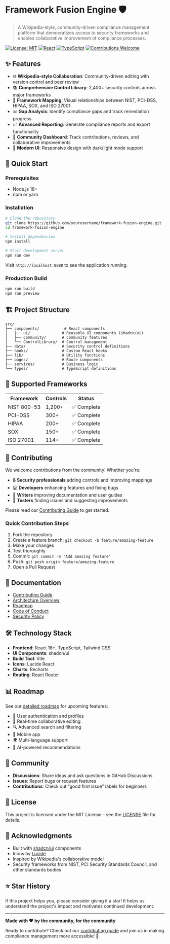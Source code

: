 
# Framework Fusion Engine 🛡️

> A Wikipedia-style, community-driven compliance management platform that democratizes access to security frameworks and enables collaborative improvement of compliance processes.

[![License: MIT](https://img.shields.io/badge/License-MIT-yellow.svg)](https://opensource.org/licenses/MIT)
[![React](https://img.shields.io/badge/React-18+-blue.svg)](https://reactjs.org/)
[![TypeScript](https://img.shields.io/badge/TypeScript-5+-blue.svg)](https://www.typescriptlang.org/)
[![Contributions Welcome](https://img.shields.io/badge/contributions-welcome-brightgreen.svg?style=flat)](CONTRIBUTING.md)

## ✨ Features

- 🌐 **Wikipedia-style Collaboration**: Community-driven editing with version control and peer review
- 📚 **Comprehensive Control Library**: 2,400+ security controls across major frameworks
- 🔗 **Framework Mapping**: Visual relationships between NIST, PCI-DSS, HIPAA, SOX, and ISO 27001
- 📊 **Gap Analysis**: Identify compliance gaps and track remediation progress
- 📈 **Advanced Reporting**: Generate compliance reports and export functionality
- 👥 **Community Dashboard**: Track contributions, reviews, and collaborative improvements
- 🎨 **Modern UI**: Responsive design with dark/light mode support

## 🚀 Quick Start

### Prerequisites
- Node.js 18+ 
- npm or yarn

### Installation

```bash
# Clone the repository
git clone https://github.com/yourusername/framework-fusion-engine.git
cd framework-fusion-engine

# Install dependencies
npm install

# Start development server
npm run dev
```

Visit `http://localhost:8080` to see the application running.

### Production Build

```bash
npm run build
npm run preview
```

## 🏗️ Project Structure

```
src/
├── components/           # React components
│   ├── ui/              # Reusable UI components (shadcn/ui)
│   ├── Community/       # Community features
│   └── ControlLibrary/  # Control management
├── data/                # Security control definitions
├── hooks/               # Custom React hooks
├── lib/                 # Utility functions
├── pages/               # Route components
├── services/            # Business logic
└── types/               # TypeScript definitions
```

## 🎯 Supported Frameworks

| Framework | Controls | Status |
|-----------|----------|---------|
| NIST 800-53 | 1,200+ | ✅ Complete |
| PCI-DSS | 300+ | ✅ Complete |
| HIPAA | 200+ | ✅ Complete |
| SOX | 150+ | ✅ Complete |
| ISO 27001 | 114+ | ✅ Complete |

## 🤝 Contributing

We welcome contributions from the community! Whether you're:

- 🔒 **Security professionals** adding controls and improving mappings
- 💻 **Developers** enhancing features and fixing bugs
- 📝 **Writers** improving documentation and user guides
- 🧪 **Testers** finding issues and suggesting improvements

Please read our [Contributing Guide](CONTRIBUTING.md) to get started.

### Quick Contribution Steps

1. Fork the repository
2. Create a feature branch: `git checkout -b feature/amazing-feature`
3. Make your changes
4. Test thoroughly
5. Commit: `git commit -m 'Add amazing feature'`
6. Push: `git push origin feature/amazing-feature`
7. Open a Pull Request

## 📖 Documentation

- [Contributing Guide](CONTRIBUTING.md)
- [Architecture Overview](docs/ARCHITECTURE.md)
- [Roadmap](ROADMAP.md)
- [Code of Conduct](CODE_OF_CONDUCT.md)
- [Security Policy](SECURITY.md)

## 🛠️ Technology Stack

- **Frontend**: React 18+, TypeScript, Tailwind CSS
- **UI Components**: shadcn/ui
- **Build Tool**: Vite
- **Icons**: Lucide React
- **Charts**: Recharts
- **Routing**: React Router

## 📊 Roadmap

See our [detailed roadmap](ROADMAP.md) for upcoming features:

- 🔐 User authentication and profiles
- 🤝 Real-time collaborative editing
- 🔍 Advanced search and filtering
- 📱 Mobile app
- 🌍 Multi-language support
- 🤖 AI-powered recommendations

## 🌟 Community

- **Discussions**: Share ideas and ask questions in GitHub Discussions
- **Issues**: Report bugs or request features
- **Contributions**: Check out "good first issue" labels for beginners

## 📄 License

This project is licensed under the MIT License - see the [LICENSE](LICENSE) file for details.

## 🙏 Acknowledgments

- Built with [shadcn/ui](https://ui.shadcn.com/) components
- Icons by [Lucide](https://lucide.dev/)
- Inspired by Wikipedia's collaborative model
- Security frameworks from NIST, PCI Security Standards Council, and other standards bodies

## ⭐ Star History

If this project helps you, please consider giving it a star! It helps us understand the project's impact and motivates continued development.

---

**Made with ❤️ by the community, for the community**

Ready to contribute? Check out our [contributing guide](CONTRIBUTING.md) and join us in making compliance management more accessible! 🚀
